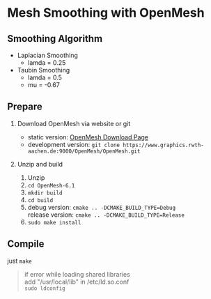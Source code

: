 Mesh Smoothing with OpenMesh
============================

Smoothing Algorithm
-------------------

* Laplacian Smoothing
    * lamda = 0.25
* Taubin Smoothing
    * lamda = 0.5
    * mu = -0.67

Prepare
-------

1. Download OpenMesh via website or git
    * static version: [OpenMesh Download Page](http://www.openmesh.org/download/)
    * development version: `git clone https://www.graphics.rwth-aachen.de:9000/OpenMesh/OpenMesh.git`

2. Unzip and build
    1. Unzip
    2. `cd OpenMesh-6.1`
    3. `mkdir build`
    4. `cd build`
    5. debug version: `cmake .. -DCMAKE_BUILD_TYPE=Debug`  
       release version: `cmake .. -DCMAKE_BUILD_TYPE=Release`
    6. `sudo make install`

Compile
-------

just `make`  
> if error while loading shared libraries  
> add "/usr/local/lib" in /etc/ld.so.conf  
> `sudo ldconfig`
